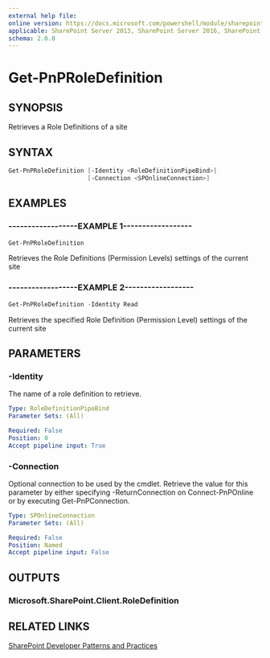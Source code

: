 ```yaml
---
external help file:
online version: https://docs.microsoft.com/powershell/module/sharepoint-pnp/get-pnproledefinition
applicable: SharePoint Server 2013, SharePoint Server 2016, SharePoint Server 2019, SharePoint Online
schema: 2.0.0
---
```


# Get-PnPRoleDefinition

## SYNOPSIS
Retrieves a Role Definitions of a site

## SYNTAX 

```powershell
Get-PnPRoleDefinition [-Identity <RoleDefinitionPipeBind>]
                      [-Connection <SPOnlineConnection>]
```

## EXAMPLES

### ------------------EXAMPLE 1------------------
```powershell
Get-PnPRoleDefinition
```

Retrieves the Role Definitions (Permission Levels) settings of the current site

### ------------------EXAMPLE 2------------------
```powershell
Get-PnPRoleDefinition -Identity Read
```

Retrieves the specified Role Definition (Permission Level) settings of the current site

## PARAMETERS

### -Identity
The name of a role definition to retrieve.

```yaml
Type: RoleDefinitionPipeBind
Parameter Sets: (All)

Required: False
Position: 0
Accept pipeline input: True
```

### -Connection
Optional connection to be used by the cmdlet. Retrieve the value for this parameter by either specifying -ReturnConnection on Connect-PnPOnline or by executing Get-PnPConnection.

```yaml
Type: SPOnlineConnection
Parameter Sets: (All)

Required: False
Position: Named
Accept pipeline input: False
```

## OUTPUTS

### Microsoft.SharePoint.Client.RoleDefinition

## RELATED LINKS

[SharePoint Developer Patterns and Practices](https://aka.ms/sppnp)
